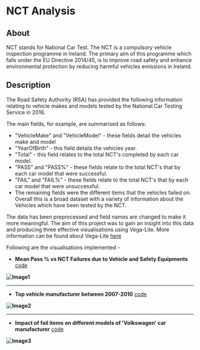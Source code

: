 # NCT Analysis

## About

NCT stands for National Car Test. The NCT is a compulsory vehicle inspection programme in Ireland. The primary aim of this programme which falls under the EU Directive 2014/45, is to improve road safety and enhance environmental protection by reducing harmful vehicles emissions in Ireland.

## Description

The Road Safety Authority (RSA) has provided the following information relating to vehicle makes and models tested by the National Car Testing Service in 2016. 

The main fields, for example, are summarised as follows:
- "VehicleMake" and "VehicleModel" - these fields detail the vehicles make and model
- "YearOfBirth" - this field details the vehicles year.
- "Total" - this field relates to the total NCT's completed by each car model.
- "PASS" and "PASS%" - these fields relate to the total NCT's that by each car model that were successful.
- "FAIL" and "FAIL%" - these fields relate to the total NCT's that by each car model that were unsuccessful.
- The remaining fields were the different items that the vehicles failed on.
Overall this is a broad dataset with a variety of information about the Vehicles which have been tested by the NCT.

The data has been preprocessed and field names are changed to make it more meaningful.
The aim of this project was to gain an insight into this data and producing three effective visualisations using Vega-Lite. More information can be found about Vega-Lite [here](https://vega.github.io/vega-lite/)

Following are the visualisations implemented -

* **Mean Pass % vs NCT Failures due to Vehicle and Safety Equipments** [code](/code/vega_spec/Vis1.json.vg)

__![Image1](https://rawcdn.githack.com/avidLearnerInProgress/NCT_Ireland_analysis/master/output/vis1.png)__

------

* **Top vehicle manufacturer between 2007-2010** [code](/code/vega_spec/Vis2.json.vg)

__![Image2](https://rawcdn.githack.com/avidLearnerInProgress/NCT_Ireland_analysis/master/output/vis2.png)__

------

* **Impact of fail items on different models of 'Volkswagen' car manufacturer** [code](/code/vega_spec/Vis3.json.vg)

__![Image3](https://rawcdn.githack.com/avidLearnerInProgress/NCT_Ireland_analysis/master/output/vis3.png)__